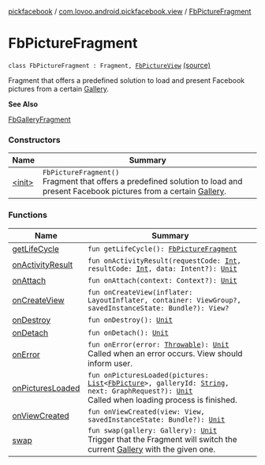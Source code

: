 [pickfacebook](../../index.md) / [com.lovoo.android.pickfacebook.view](../index.md) / [FbPictureFragment](./index.md)

# FbPictureFragment

`class FbPictureFragment : Fragment, `[`FbPictureView`](../../com.lovoo.android.pickfacebook.contract/-fb-picture-view/index.md) [(source)](https://github.com/lovoo/android-pickpic/blob/master/pickfacebook/src/main/kotlin/com/lovoo/android/pickfacebook/view/FbPictureFragment.kt#L34)

Fragment that offers a predefined solution to load and present Facebook pictures from a certain [Gallery](#).

**See Also**

[FbGalleryFragment](../-fb-gallery-fragment/index.md)

### Constructors

| Name | Summary |
|---|---|
| [&lt;init&gt;](-init-.md) | `FbPictureFragment()`<br>Fragment that offers a predefined solution to load and present Facebook pictures from a certain [Gallery](#). |

### Functions

| Name | Summary |
|---|---|
| [getLifeCycle](get-life-cycle.md) | `fun getLifeCycle(): `[`FbPictureFragment`](./index.md) |
| [onActivityResult](on-activity-result.md) | `fun onActivityResult(requestCode: `[`Int`](https://kotlinlang.org/api/latest/jvm/stdlib/kotlin/-int/index.html)`, resultCode: `[`Int`](https://kotlinlang.org/api/latest/jvm/stdlib/kotlin/-int/index.html)`, data: Intent?): `[`Unit`](https://kotlinlang.org/api/latest/jvm/stdlib/kotlin/-unit/index.html) |
| [onAttach](on-attach.md) | `fun onAttach(context: Context?): `[`Unit`](https://kotlinlang.org/api/latest/jvm/stdlib/kotlin/-unit/index.html) |
| [onCreateView](on-create-view.md) | `fun onCreateView(inflater: LayoutInflater, container: ViewGroup?, savedInstanceState: Bundle?): View?` |
| [onDestroy](on-destroy.md) | `fun onDestroy(): `[`Unit`](https://kotlinlang.org/api/latest/jvm/stdlib/kotlin/-unit/index.html) |
| [onDetach](on-detach.md) | `fun onDetach(): `[`Unit`](https://kotlinlang.org/api/latest/jvm/stdlib/kotlin/-unit/index.html) |
| [onError](on-error.md) | `fun onError(error: `[`Throwable`](https://kotlinlang.org/api/latest/jvm/stdlib/kotlin/-throwable/index.html)`): `[`Unit`](https://kotlinlang.org/api/latest/jvm/stdlib/kotlin/-unit/index.html)<br>Called when an error occurs. View should inform user. |
| [onPicturesLoaded](on-pictures-loaded.md) | `fun onPicturesLoaded(pictures: `[`List`](https://kotlinlang.org/api/latest/jvm/stdlib/kotlin.collections/-list/index.html)`<`[`FbPicture`](../../com.lovoo.android.pickfacebook.model/-fb-picture/index.md)`>, galleryId: `[`String`](https://kotlinlang.org/api/latest/jvm/stdlib/kotlin/-string/index.html)`, next: GraphRequest?): `[`Unit`](https://kotlinlang.org/api/latest/jvm/stdlib/kotlin/-unit/index.html)<br>Called when loading process is finished. |
| [onViewCreated](on-view-created.md) | `fun onViewCreated(view: View, savedInstanceState: Bundle?): `[`Unit`](https://kotlinlang.org/api/latest/jvm/stdlib/kotlin/-unit/index.html) |
| [swap](swap.md) | `fun swap(gallery: Gallery): `[`Unit`](https://kotlinlang.org/api/latest/jvm/stdlib/kotlin/-unit/index.html)<br>Trigger that the Fragment will switch the current [Gallery](#) with the given one. |

